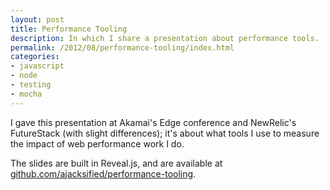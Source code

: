 ```yaml
---
layout: post
title: Performance Tooling
description: In which I share a presentation about performance tools.
permalink: /2012/08/performance-tooling/index.html
categories:
- javascript
- node
- testing
- mocha
---
```


I gave this presentation at Akamai's Edge conference and NewRelic's FutureStack
(with slight differences); it's about what tools I use to measure the impact of
web performance work I do.

The slides are built in Reveal.js, and are available at
[github.com/ajacksified/performance-tooling](https://github.com/ajacksified/performance-tooling).
